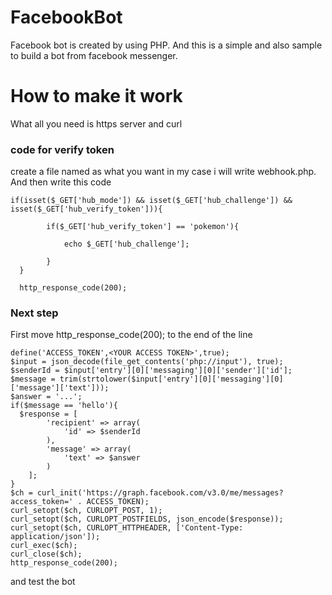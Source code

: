 
# FacebookBot
Facebook bot is created by using PHP. And this is a simple and also sample to build a bot from facebook messenger.

# How to make it work
What all you need is https server and curl 

### code for verify token
create a file named as what you want in my case i will write webhook.php. And then write this code

```
if(isset($_GET['hub_mode']) && isset($_GET['hub_challenge']) &&  isset($_GET['hub_verify_token'])){

        if($_GET['hub_verify_token'] == 'pokemon'){

            echo $_GET['hub_challenge'];

        }
  }
  
  http_response_code(200);
```
### Next step
First move http_response_code(200); to the end of the line
```
define('ACCESS_TOKEN',<YOUR ACCESS TOKEN>',true);
$input = json_decode(file_get_contents('php://input'), true);
$senderId = $input['entry'][0]['messaging'][0]['sender']['id'];
$message = trim(strtolower($input['entry'][0]['messaging'][0]['message']['text']));
$answer = '...';
if($message == 'hello'){
  $response = [
        'recipient' => array(
            'id' => $senderId
        ),
        'message' => array(
            'text' => $answer
        )
    ];
}
$ch = curl_init('https://graph.facebook.com/v3.0/me/messages?access_token=' . ACCESS_TOKEN);
curl_setopt($ch, CURLOPT_POST, 1);
curl_setopt($ch, CURLOPT_POSTFIELDS, json_encode($response));
curl_setopt($ch, CURLOPT_HTTPHEADER, ['Content-Type: application/json']);
curl_exec($ch);
curl_close($ch);
http_response_code(200);
```
and test the bot

